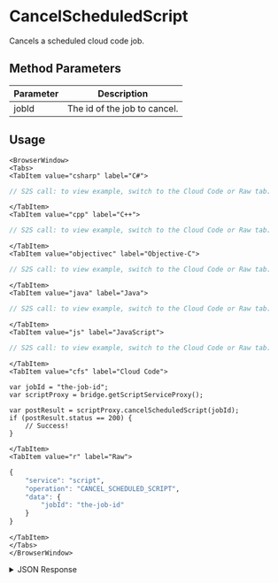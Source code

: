 # CancelScheduledScript

Cancels a scheduled cloud code job.

<PartialServop service_name="script" operation_name="CANCEL_SCHEDULED_SCRIPT" />

## Method Parameters
Parameter | Description
--------- | -----------
jobId | The id of the job to cancel. 

## Usage

```mdx-code-block
<BrowserWindow>
<Tabs>
<TabItem value="csharp" label="C#">
```

```csharp
// S2S call: to view example, switch to the Cloud Code or Raw tab.
```

```mdx-code-block
</TabItem>
<TabItem value="cpp" label="C++">
```

```cpp
// S2S call: to view example, switch to the Cloud Code or Raw tab.
```

```mdx-code-block
</TabItem>
<TabItem value="objectivec" label="Objective-C">
```

```objectivec
// S2S call: to view example, switch to the Cloud Code or Raw tab.
```

```mdx-code-block
</TabItem>
<TabItem value="java" label="Java">
```

```java
// S2S call: to view example, switch to the Cloud Code or Raw tab.
```

```mdx-code-block
</TabItem>
<TabItem value="js" label="JavaScript">
```

```javascript
// S2S call: to view example, switch to the Cloud Code or Raw tab.
```

```mdx-code-block
</TabItem>
<TabItem value="cfs" label="Cloud Code">
```

```cfscript
var jobId = "the-job-id";
var scriptProxy = bridge.getScriptServiceProxy();

var postResult = scriptProxy.cancelScheduledScript(jobId);
if (postResult.status == 200) {
    // Success!
}
```

```mdx-code-block
</TabItem>
<TabItem value="r" label="Raw">
```

```r
{
	"service": "script",
	"operation": "CANCEL_SCHEDULED_SCRIPT",
	"data": {
		"jobId": "the-job-id"
	}
}
```

```mdx-code-block
</TabItem>
</Tabs>
</BrowserWindow>
```

<details>
<summary>JSON Response</summary>

```json
{
	"packetId": 1,
	"messageResponses": [{
		"status": 200,
		"data": {
			"result": {},
			"jobType": "CloudCode",
			"scriptName": "testScript",
			"jobId": "3d3d4a7d-ad72-4bf1-9219-184f465e5c33",
			"gameId": "20001",
			"updatedAt": 1466579169118,
			"runState": "Cancelled",
			"description": null,
			"createdAt": 1466579169118,
			"runEndTime": 0,
			"localTime": null,
			"parameters": {
				"testParm1": 1
			},
			"scheduledStartTime": 1466582769118,
			"runStartTime": 0
		}
	}]
}
```
</details>

